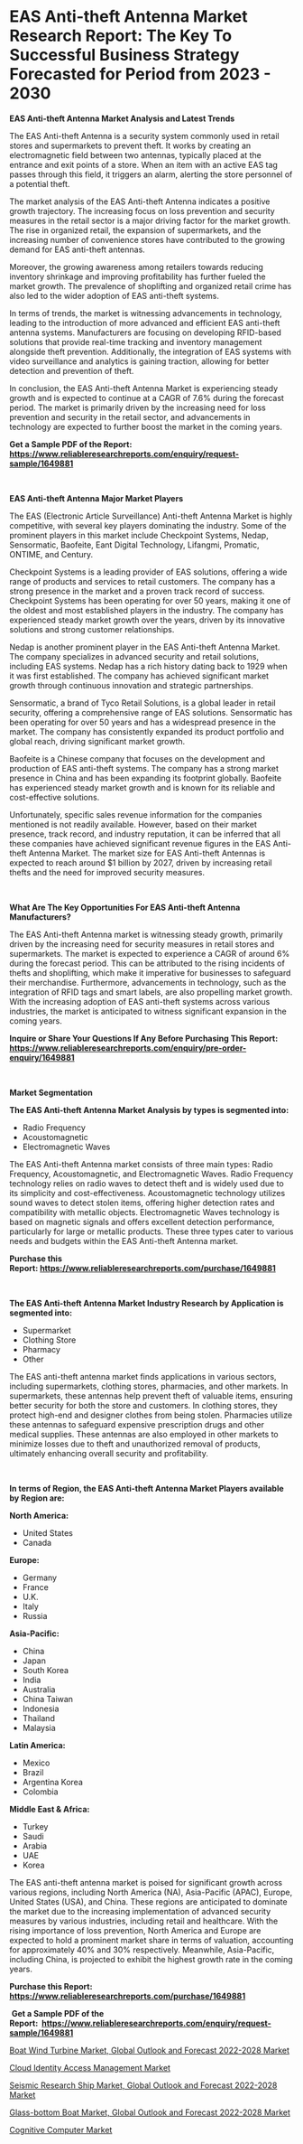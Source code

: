 <p><h1>EAS Anti-theft Antenna Market Research Report: The Key To Successful Business Strategy Forecasted for Period from 2023 - 2030</h1></p><p><strong>EAS Anti-theft Antenna Market Analysis and Latest Trends</strong></p>
<p><p>The EAS Anti-theft Antenna is a security system commonly used in retail stores and supermarkets to prevent theft. It works by creating an electromagnetic field between two antennas, typically placed at the entrance and exit points of a store. When an item with an active EAS tag passes through this field, it triggers an alarm, alerting the store personnel of a potential theft.</p><p>The market analysis of the EAS Anti-theft Antenna indicates a positive growth trajectory. The increasing focus on loss prevention and security measures in the retail sector is a major driving factor for the market growth. The rise in organized retail, the expansion of supermarkets, and the increasing number of convenience stores have contributed to the growing demand for EAS anti-theft antennas.</p><p>Moreover, the growing awareness among retailers towards reducing inventory shrinkage and improving profitability has further fueled the market growth. The prevalence of shoplifting and organized retail crime has also led to the wider adoption of EAS anti-theft systems.</p><p>In terms of trends, the market is witnessing advancements in technology, leading to the introduction of more advanced and efficient EAS anti-theft antenna systems. Manufacturers are focusing on developing RFID-based solutions that provide real-time tracking and inventory management alongside theft prevention. Additionally, the integration of EAS systems with video surveillance and analytics is gaining traction, allowing for better detection and prevention of theft.</p><p>In conclusion, the EAS Anti-theft Antenna Market is experiencing steady growth and is expected to continue at a CAGR of 7.6% during the forecast period. The market is primarily driven by the increasing need for loss prevention and security in the retail sector, and advancements in technology are expected to further boost the market in the coming years.</p></p>
<p><strong>Get a Sample PDF of the Report:&nbsp; <a href="https://www.reliableresearchreports.com/enquiry/request-sample/1649881">https://www.reliableresearchreports.com/enquiry/request-sample/1649881</a></strong></p>
<p>&nbsp;</p>
<p><strong>EAS Anti-theft Antenna Major Market Players</strong></p>
<p><p>The EAS (Electronic Article Surveillance) Anti-theft Antenna Market is highly competitive, with several key players dominating the industry. Some of the prominent players in this market include Checkpoint Systems, Nedap, Sensormatic, Baofeite, Eant Digital Technology, Lifangmi, Promatic, ONTIME, and Century.</p><p>Checkpoint Systems is a leading provider of EAS solutions, offering a wide range of products and services to retail customers. The company has a strong presence in the market and a proven track record of success. Checkpoint Systems has been operating for over 50 years, making it one of the oldest and most established players in the industry. The company has experienced steady market growth over the years, driven by its innovative solutions and strong customer relationships. </p><p>Nedap is another prominent player in the EAS Anti-theft Antenna Market. The company specializes in advanced security and retail solutions, including EAS systems. Nedap has a rich history dating back to 1929 when it was first established. The company has achieved significant market growth through continuous innovation and strategic partnerships. </p><p>Sensormatic, a brand of Tyco Retail Solutions, is a global leader in retail security, offering a comprehensive range of EAS solutions. Sensormatic has been operating for over 50 years and has a widespread presence in the market. The company has consistently expanded its product portfolio and global reach, driving significant market growth. </p><p>Baofeite is a Chinese company that focuses on the development and production of EAS anti-theft systems. The company has a strong market presence in China and has been expanding its footprint globally. Baofeite has experienced steady market growth and is known for its reliable and cost-effective solutions.</p><p>Unfortunately, specific sales revenue information for the companies mentioned is not readily available. However, based on their market presence, track record, and industry reputation, it can be inferred that all these companies have achieved significant revenue figures in the EAS Anti-theft Antenna Market. The market size for EAS Anti-theft Antennas is expected to reach around $1 billion by 2027, driven by increasing retail thefts and the need for improved security measures.</p></p>
<p>&nbsp;</p>
<p><strong>What Are The Key Opportunities For EAS Anti-theft Antenna Manufacturers?</strong></p>
<p><p>The EAS Anti-theft Antenna market is witnessing steady growth, primarily driven by the increasing need for security measures in retail stores and supermarkets. The market is expected to experience a CAGR of around 6% during the forecast period. This can be attributed to the rising incidents of thefts and shoplifting, which make it imperative for businesses to safeguard their merchandise. Furthermore, advancements in technology, such as the integration of RFID tags and smart labels, are also propelling market growth. With the increasing adoption of EAS anti-theft systems across various industries, the market is anticipated to witness significant expansion in the coming years.</p></p>
<p><strong>Inquire or Share Your Questions If Any Before Purchasing This Report: <a href="https://www.reliableresearchreports.com/enquiry/pre-order-enquiry/1649881">https://www.reliableresearchreports.com/enquiry/pre-order-enquiry/1649881</a></strong></p>
<p>&nbsp;</p>
<p><strong>Market Segmentation</strong></p>
<p><strong>The EAS Anti-theft Antenna Market Analysis by types is segmented into:</strong></p>
<p><ul><li>Radio Frequency</li><li>Acoustomagnetic</li><li>Electromagnetic Waves</li></ul></p>
<p><p>The EAS Anti-theft Antenna market consists of three main types: Radio Frequency, Acoustomagnetic, and Electromagnetic Waves. Radio Frequency technology relies on radio waves to detect theft and is widely used due to its simplicity and cost-effectiveness. Acoustomagnetic technology utilizes sound waves to detect stolen items, offering higher detection rates and compatibility with metallic objects. Electromagnetic Waves technology is based on magnetic signals and offers excellent detection performance, particularly for large or metallic products. These three types cater to various needs and budgets within the EAS Anti-theft Antenna market.</p></p>
<p><strong>Purchase this Report:&nbsp;<a href="https://www.reliableresearchreports.com/purchase/1649881">https://www.reliableresearchreports.com/purchase/1649881</a></strong></p>
<p>&nbsp;</p>
<p><strong>The EAS Anti-theft Antenna Market Industry Research by Application is segmented into:</strong></p>
<p><ul><li>Supermarket</li><li>Clothing Store</li><li>Pharmacy</li><li>Other</li></ul></p>
<p><p>The EAS anti-theft antenna market finds applications in various sectors, including supermarkets, clothing stores, pharmacies, and other markets. In supermarkets, these antennas help prevent theft of valuable items, ensuring better security for both the store and customers. In clothing stores, they protect high-end and designer clothes from being stolen. Pharmacies utilize these antennas to safeguard expensive prescription drugs and other medical supplies. These antennas are also employed in other markets to minimize losses due to theft and unauthorized removal of products, ultimately enhancing overall security and profitability.</p></p>
<p>&nbsp;</p>
<p><strong>In terms of Region, the EAS Anti-theft Antenna Market Players available by Region are:</strong></p>
<p>
    <p> <strong> North America: </strong>
        <ul>
            <li>United States</li>
            <li>Canada</li>
        </ul>
        </p> 
    <p> <strong> Europe: </strong>
        <ul>
            <li>Germany</li>
            <li>France</li>
            <li>U.K.</li>
            <li>Italy</li>
            <li>Russia</li>
        </ul>
        </p> 
    <p> <strong> Asia-Pacific: </strong>
        <ul>
            <li>China</li>
            <li>Japan</li>
            <li>South Korea</li>
            <li>India</li>
            <li>Australia</li>
            <li>China Taiwan</li>
            <li>Indonesia</li>
            <li>Thailand</li>
            <li>Malaysia</li>
        </ul>
        </p> 
    <p> <strong> Latin America: </strong>
        <ul>
            <li>Mexico</li>
            <li>Brazil</li>
            <li>Argentina Korea</li>
            <li>Colombia</li>
        </ul>
        </p> 
    <p> <strong> Middle East & Africa: </strong>
        <ul>
            <li>Turkey</li>
            <li>Saudi</li>
            <li>Arabia</li>
            <li>UAE</li>
            <li>Korea</li>
        </ul>
    </p>
    </p>
<p><p>The EAS anti-theft antenna market is poised for significant growth across various regions, including North America (NA), Asia-Pacific (APAC), Europe, United States (USA), and China. These regions are anticipated to dominate the market due to the increasing implementation of advanced security measures by various industries, including retail and healthcare. With the rising importance of loss prevention, North America and Europe are expected to hold a prominent market share in terms of valuation, accounting for approximately 40% and 30% respectively. Meanwhile, Asia-Pacific, including China, is projected to exhibit the highest growth rate in the coming years.</p></p>
<p><strong>Purchase this Report: <a href="https://www.reliableresearchreports.com/purchase/1649881">https://www.reliableresearchreports.com/purchase/1649881</a></strong></p>
<p>&nbsp;<strong>Get a Sample PDF of the Report:&nbsp;&nbsp;<a href="https://www.reliableresearchreports.com/enquiry/request-sample/1649881">https://www.reliableresearchreports.com/enquiry/request-sample/1649881</a></strong></p>
<p><strong></strong></p>
<p><p><a href="https://www.linkedin.com/pulse/boat-wind-survey-mate/">Boat Wind Turbine Market, Global Outlook and Forecast 2022-2028 Market</a></p><p><a href="https://medium.com/@reportprime05/cloud-identity-access-management-market-trends-and-market-analysis-forecasted-for-period-2023-2030-159734834d9d">Cloud Identity Access Management Market</a></p><p><a href="https://www.linkedin.com/pulse/seismic-research-ship-market-global-outlook-forecast-2022-2028/">Seismic Research Ship Market, Global Outlook and Forecast 2022-2028 Market</a></p><p><a href="https://www.linkedin.com/pulse/decoding-glass-bottom-boat-market-global-outlook-forecast/">Glass-bottom Boat Market, Global Outlook and Forecast 2022-2028 Market</a></p><p><a href="https://medium.com/@sheetal.reportprime/decoding-cognitive-computer-market-metrics-market-share-trends-and-growth-patterns-174afe759d22">Cognitive Computer Market</a></p></p>